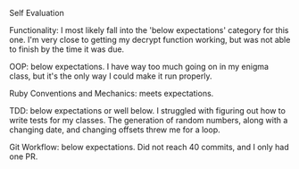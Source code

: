 Self Evaluation

Functionality: I most likely fall into the 'below expectations' category for this one. I'm very close to getting my decrypt function working, but was not able to finish by the time it was due.

OOP: below expectations. I have way too much going on in my enigma class, but it's the only way I could make it run properly.

Ruby Conventions and Mechanics: meets expectations.

TDD: below expectations or well below. I struggled with figuring out how to write tests for my classes. The generation of random numbers, along with a changing date, and changing offsets threw me for a loop.

Git Workflow: below expectations. Did not reach 40 commits, and I only had one PR. 
